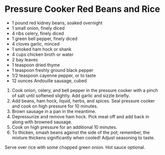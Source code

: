 # Pressure Cooker Red Beans and Rice

- 1 pound red kidney beans, soaked overnight
- 1 small onion, finely diced
- 4 ribs celery, finely diced
- 1 green bell pepper, finely diced
- 4 cloves garlic, minced
- 1 smoked ham hock or shank
- 4 cups chicken broth or water
- 2 bay leaves
- 1 teaspoon dried thyme
- 1 teaspoon freshly ground black pepper
- 1/2 teaspoon cayenne pepper, or to taste
- 12 ounces Andouille sausage, cubed

1. Cook onion, celery, and bell pepper in the pressure cooker with a pinch of salt until softened slightly. Add garlic and sizzle briefly.
2. Add beans, ham hock, liquid, herbs, and spices. Seal pressure cooker and cook on high pressure for 10 minutes.
3. Brown sausage in a pan in the meantime.
4. Depressurize and remove ham hock. Pick meat off and add back in along with browned sausage.
5. Cook on high pressure for an additional 10 minutes.
6. To thicken, smash beans against the side of the pot; remember, the mixture thickens significantly when cooled! Adjust seasoning to taste.

Serve over rice with some chopped green onion. Hot sauce optional.
